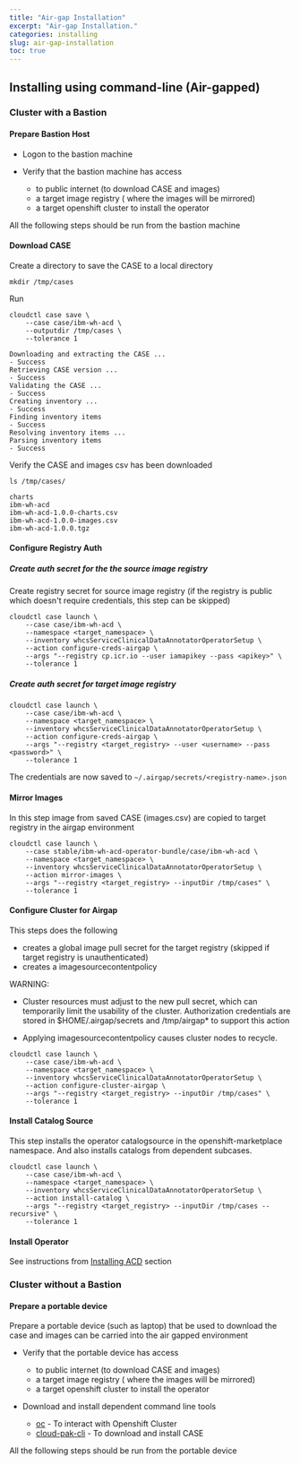 ```yaml
---
title: "Air-gap Installation"
excerpt: "Air-gap Installation."
categories: installing
slug: air-gap-installation
toc: true
---
```


## Installing using command-line (Air-gapped)

### Cluster with a Bastion

#### Prepare Bastion Host

* Logon to the bastion machine

* Verify that the bastion machine has access
  * to public internet (to download CASE and images)
  * a target image registry ( where the images will be mirrored)
  * a target openshift cluster to install the operator

All the following steps should be run from the bastion machine

#### Download CASE

Create a directory to save the CASE to a local directory

```
mkdir /tmp/cases
```

Run

```
cloudctl case save \
    --case case/ibm-wh-acd \
    --outputdir /tmp/cases \
    --tolerance 1

Downloading and extracting the CASE ...
- Success
Retrieving CASE version ...
- Success
Validating the CASE ...
- Success
Creating inventory ...
- Success
Finding inventory items
- Success
Resolving inventory items ...
Parsing inventory items
- Success
```

Verify the CASE and images csv has been downloaded

```
ls /tmp/cases/

charts
ibm-wh-acd
ibm-wh-acd-1.0.0-charts.csv
ibm-wh-acd-1.0.0-images.csv
ibm-wh-acd-1.0.0.tgz
```

#### Configure Registry Auth

##### Create auth secret for the the source image registry

Create registry secret for source image registry (if the registry is public which doesn't require credentials, this step can be skipped)

```
cloudctl case launch \
    --case case/ibm-wh-acd \
    --namespace <target_namespace> \
    --inventory whcsServiceClinicalDataAnnotatorOperatorSetup \
    --action configure-creds-airgap \
    --args "--registry cp.icr.io --user iamapikey --pass <apikey>" \
    --tolerance 1
```

##### Create auth secret for target image registry

```
cloudctl case launch \
    --case case/ibm-wh-acd \
    --namespace <target_namespace> \
    --inventory whcsServiceClinicalDataAnnotatorOperatorSetup \
    --action configure-creds-airgap \
    --args "--registry <target_registry> --user <username> --pass <password>" \
    --tolerance 1
```

The credentials are now saved to `~/.airgap/secrets/<registry-name>.json`

#### Mirror Images

In this step image from saved CASE (images.csv) are copied to target registry in the airgap environment

```
cloudctl case launch \
    --case stable/ibm-wh-acd-operator-bundle/case/ibm-wh-acd \
    --namespace <target_namespace> \
    --inventory whcsServiceClinicalDataAnnotatorOperatorSetup \
    --action mirror-images \
    --args "--registry <target_registry> --inputDir /tmp/cases" \
    --tolerance 1
```

#### Configure Cluster for Airgap

This steps does the following

* creates a global image pull secret for the target registry (skipped if target registry is unauthenticated)
* creates a imagesourcecontentpolicy

WARNING:

* Cluster resources must adjust to the new pull secret, which can temporarily limit the usability of the cluster. Authorization credentials are stored in $HOME/.airgap/secrets and /tmp/airgap* to support this action

* Applying imagesourcecontentpolicy causes cluster nodes to recycle.

```
cloudctl case launch \
    --case case/ibm-wh-acd \
    --namespace <target_namespace> \
    --inventory whcsServiceClinicalDataAnnotatorOperatorSetup \
    --action configure-cluster-airgap \
    --args "--registry <target_registry> --inputDir /tmp/cases" \
    --tolerance 1
```

#### Install Catalog Source

This step installs the operator catalogsource in the openshift-marketplace namespace. And also installs catalogs from dependent subcases.

```
cloudctl case launch \
    --case case/ibm-wh-acd \
    --namespace <target_namespace> \
    --inventory whcsServiceClinicalDataAnnotatorOperatorSetup \
    --action install-catalog \
    --args "--registry <target_registry> --inputDir /tmp/cases --recursive" \
    --tolerance 1
```

#### Install Operator

See instructions from [Installing ACD](../installing) section

### Cluster without a Bastion

#### Prepare a portable device

Prepare a portable device (such as laptop) that be used to download the case and images can be carried into the air gapped environment

* Verify that the portable device has access
  * to public internet (to download CASE and images)
  * a target image registry ( where the images will be mirrored)
  * a target openshift cluster to install the operator

* Download and install dependent command line tools
  * [oc](https://docs.openshift.com/container-platform/3.6/cli_reference/get_started_cli.html#installing-the-cli) - To interact with Openshift Cluster
  * [cloud-pak-cli](https://github.com/IBM/cloud-pak-cli) - To download and install CASE

All the following steps should be run from the portable device
